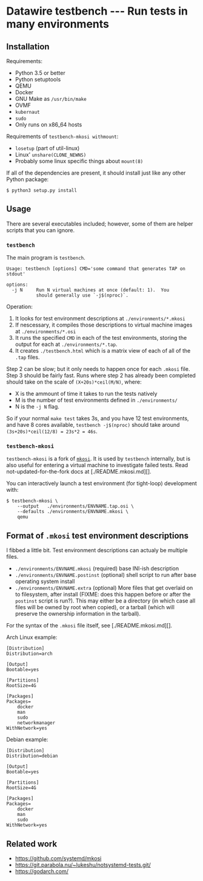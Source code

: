 # Datawire testbench --- Run tests in many environments

## Installation

Requirements:

 - Python 3.5 or better
 - Python setuptools
 - QEMU
 - Docker
 - GNU Make as `/usr/bin/make`
 - OVMF
 - `kubernaut`
 - `sudo`
 - Only runs on x86_64 hosts

Requirements of `testbench-mkosi withmount`:

 - `losetup` (part of util-linux)
 - Linux' `unshare(CLONE_NEWNS)`
 - Probably some linux specific things about `mount(8)`

If all of the dependencies are present, it should install just like
any other Python package:

    $ python3 setup.py install

## Usage

There are several executables included; however, some of them are
helper scripts that you can ignore.

### `testbench`

The main program is `testbench`.

	Usage: testbench [options] CMD='some command that generates TAP on stdout'

	options:
	  -j N     Run N virtual machines at once (default: 1).  You
	           should generally use `-j$(nproc)`.

Operation:

 1. It looks for test environment descriptions at `./environments/*.mkosi`
 2. If nescessary, it compiles those descriptions to virtual machine
    images at `./environments/*.osi`
 3. It runs the specified `CMD` in each of the test environments,
    storing the output for each at `./environments/*.tap`.
 4. It creates `./testbench.html` which is a matrix view of each of
    all of the `.tap` files.

Step 2 can be slow; but it only needs to happen once for each `.mkosi`
file.  Step 3 should be fairly fast.  Runs where step 2 has already
been completed should take on the scale of `(X+20s)*ceil(M/N)`, where:

 - X is the ammount of time it takes to run the tests natively
 - M is the number of test environments defined in `./environments/`
 - N is the `-j N` flag.

So if your normal `make test` takes 3s, and you have 12 test
environments, and have 8 cores available, `testbench -j$(nproc)`
should take around `(3s+20s)*ceil(12/8) = 23s*2 = 46s`.

### `testbench-mkosi`

`testbench-mkosi` is a fork of
[`mkosi`](https://github.com/systemd/mkosi).  It is used by
`testbench` internally, but is also useful for entering a virtual
machine to investigate failed tests.  Read not-updated-for-the-fork
docs at [./README.mkosi.md][].

You can interactively launch a test environment (for tight-loop)
development with:

	$ testbench-mkosi \
	    --output   ./environments/ENVNAME.tap.osi \
	    --defaults ./environments/ENVNAME.mkosi \
	    qemu

## Format of `.mkosi` test environment descriptions

I fibbed a little bit.  Test environment descriptions can actualy be
multiple files.

 - `./environments/ENVNAME.mkosi` (required) base INI-ish description
 - `./environments/ENVNAME.postinst` (optional) shell script to run
   after base operating system install
 - `./environments/ENVNAME.extra` (optional) More files that get
   overlaid on to filesystem, after install (FIXME: does this happen
   before or after the `postinst` script is run?).  This may either be
   a directory (in which case all files will be owned by root when
   copied), or a tarball (which will preserve the ownership
   information in the tarball).

For the syntax of the `.mkosi` file itself, see [./README.mkosi.md][].

Arch Linux example:

	[Distribution]
	Distribution=arch

	[Output]
	Bootable=yes

	[Partitions]
	RootSize=4G

	[Packages]
	Packages=
		docker
		man
		sudo
		networkmanager
	WithNetwork=yes

Debian example:

	[Distribution]
	Distribution=debian

	[Output]
	Bootable=yes

	[Partitions]
	RootSize=4G

	[Packages]
	Packages=
		docker
		man
		sudo
	WithNetwork=yes

## Related work

 - https://github.com/systemd/mkosi
 - https://git.parabola.nu/~lukeshu/notsystemd-tests.git/
 - https://godarch.com/

